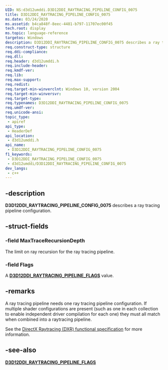 ```yaml
---
UID: NS:d3d12umddi.D3D12DDI_RAYTRACING_PIPELINE_CONFIG_0075
title: D3D12DDI_RAYTRACING_PIPELINE_CONFIG_0075
ms.date: 03/24/2020
ms.assetid: b4ca848f-8eec-4481-b797-11707ec00f45
tech.root: display
ms.topic: language-reference
targetos: Windows
description: D3D12DDI_RAYTRACING_PIPELINE_CONFIG_0075 describes a ray tracing pipeline configuration.
req.construct-type: structure
req.ddi-compliance: 
req.dll: 
req.header: d3d12umddi.h
req.include-header: 
req.kmdf-ver: 
req.lib: 
req.max-support: 
req.redist: 
req.target-min-winverclnt: Windows 10, version 2004
req.target-min-winversvr: 
req.target-type: 
req.typenames: D3D12DDI_RAYTRACING_PIPELINE_CONFIG_0075
req.umdf-ver: 
req.unicode-ansi: 
topic_type:
 - apiref
api_type:
 - HeaderDef
api_location:
 - d3d12umddi.h
api_name:
 - D3D12DDI_RAYTRACING_PIPELINE_CONFIG_0075
f1_keywords:
 - D3D12DDI_RAYTRACING_PIPELINE_CONFIG_0075
 - d3d12umddi/D3D12DDI_RAYTRACING_PIPELINE_CONFIG_0075
dev_langs:
 - c++
---
```


## -description

**D3D12DDI_RAYTRACING_PIPELINE_CONFIG_0075** describes a ray tracing pipeline configuration.

## -struct-fields

### -field MaxTraceRecursionDepth

The limit on ray recursion for the ray tracing pipeline.

### -field Flags

A [**D3D12DDI_RAYTRACING_PIPELINE_FLAGS**](ne-d3d12umddi-d3d12ddi_raytracing_pipeline_flags.md) value.

## -remarks

A ray tracing pipeline needs one ray tracing pipeline configuration. If multiple shader configurations are present (such as one in each collection to enable independent driver compilation for each one) they must all match when combined into a raytracing pipeline.

See the [DirectX Raytracing (DXR) functional specification](https://microsoft.github.io/DirectX-Specs/d3d/Raytracing.html) for more information.

## -see-also

[**D3D12DDI_RAYTRACING_PIPELINE_FLAGS**](ne-d3d12umddi-d3d12ddi_raytracing_pipeline_flags.md)

